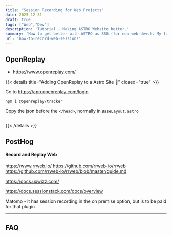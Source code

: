 ```yaml
---
title: "Session Recording for Web Projects"
date: 2025-12-31
draft: true
tags: ["Web","Dev"]
description: 'Tutorial - Making ASTRO Website better.'
summary: 'How to get better with ASTRO as SSG (for non web-devs). My favourite components for Astro.'
url: 'how-to-record-web-sessions'
---
```


## OpenReplay

* https://www.openreplay.com/

{{< details title="Adding OpenReplay to a Astro Site 📌" closed="true" >}}

Go to https://app.openreplay.com/login


```sh
npm i @openreplay/tracker
```

Copy the json before the `</head>`, normally in `BaseLayout.astro`

```json

```

{{< /details >}}

## PostHog

#### Record and Replay Web

https://www.rrweb.io/
https://github.com/rrweb-io/rrweb
https://github.com/rrweb-io/rrweb/blob/master/guide.md

https://docs.uxwizz.com/

https://docs.sessionstack.com/docs/overview

Matomo - it has session recording in the on premise option, but is to be paid for that plugin

---

## FAQ